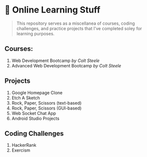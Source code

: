# 📓 Online Learning Stuff

> This repository serves as a miscellanea of courses, coding challenges, and practice projects that I've completed soley for learning purposes.

## Courses:

1. Web Development Bootcamp _by Colt Steele_
2. Advanced Web Development Bootcamp _by Colt Steele_

## Projects

1. Google Homepage Clone
2. Etch A Sketch
3. Rock, Paper, Scissors (text-based)
4. Rock, Paper, Scissors (GUI-based)
5. Web Socket Chat App
6. Android Studio Projects

## Coding Challenges

1. HackerRank
2. Exercism
